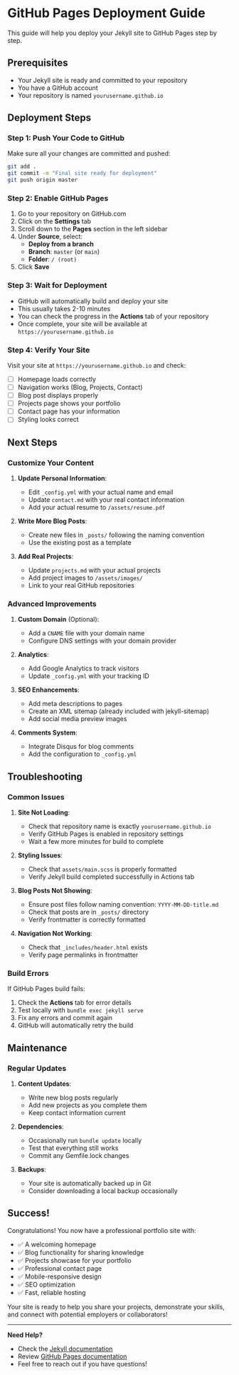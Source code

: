 # GitHub Pages Deployment Guide

This guide will help you deploy your Jekyll site to GitHub Pages step by step.

## Prerequisites

- Your Jekyll site is ready and committed to your repository
- You have a GitHub account
- Your repository is named `yourusername.github.io`

## Deployment Steps

### Step 1: Push Your Code to GitHub

Make sure all your changes are committed and pushed:

```bash
git add .
git commit -m "Final site ready for deployment"
git push origin master
```

### Step 2: Enable GitHub Pages

1. Go to your repository on GitHub.com
2. Click on the **Settings** tab
3. Scroll down to the **Pages** section in the left sidebar
4. Under **Source**, select:
   - **Deploy from a branch**
   - **Branch**: `master` (or `main`)
   - **Folder**: `/ (root)`
5. Click **Save**

### Step 3: Wait for Deployment

- GitHub will automatically build and deploy your site
- This usually takes 2-10 minutes
- You can check the progress in the **Actions** tab of your repository
- Once complete, your site will be available at `https://yourusername.github.io`

### Step 4: Verify Your Site

Visit your site at `https://yourusername.github.io` and check:
- [ ] Homepage loads correctly
- [ ] Navigation works (Blog, Projects, Contact)
- [ ] Blog post displays properly
- [ ] Projects page shows your portfolio
- [ ] Contact page has your information
- [ ] Styling looks correct

## Next Steps

### Customize Your Content

1. **Update Personal Information**:
   - Edit `_config.yml` with your actual name and email
   - Update `contact.md` with your real contact information
   - Add your actual resume to `/assets/resume.pdf`

2. **Write More Blog Posts**:
   - Create new files in `_posts/` following the naming convention
   - Use the existing post as a template

3. **Add Real Projects**:
   - Update `projects.md` with your actual projects
   - Add project images to `/assets/images/`
   - Link to your real GitHub repositories

### Advanced Improvements

1. **Custom Domain** (Optional):
   - Add a `CNAME` file with your domain name
   - Configure DNS settings with your domain provider

2. **Analytics**:
   - Add Google Analytics to track visitors
   - Update `_config.yml` with your tracking ID

3. **SEO Enhancements**:
   - Add meta descriptions to pages
   - Create an XML sitemap (already included with jekyll-sitemap)
   - Add social media preview images

4. **Comments System**:
   - Integrate Disqus for blog comments
   - Add the configuration to `_config.yml`

## Troubleshooting

### Common Issues

1. **Site Not Loading**:
   - Check that repository name is exactly `yourusername.github.io`
   - Verify GitHub Pages is enabled in repository settings
   - Wait a few more minutes for build to complete

2. **Styling Issues**:
   - Check that `assets/main.scss` is properly formatted
   - Verify Jekyll build completed successfully in Actions tab

3. **Blog Posts Not Showing**:
   - Ensure post files follow naming convention: `YYYY-MM-DD-title.md`
   - Check that posts are in `_posts/` directory
   - Verify frontmatter is correctly formatted

4. **Navigation Not Working**:
   - Check that `_includes/header.html` exists
   - Verify page permalinks in frontmatter

### Build Errors

If GitHub Pages build fails:
1. Check the **Actions** tab for error details
2. Test locally with `bundle exec jekyll serve`
3. Fix any errors and commit again
4. GitHub will automatically retry the build

## Maintenance

### Regular Updates

1. **Content Updates**:
   - Write new blog posts regularly
   - Add new projects as you complete them
   - Keep contact information current

2. **Dependencies**:
   - Occasionally run `bundle update` locally
   - Test that everything still works
   - Commit any Gemfile.lock changes

3. **Backups**:
   - Your site is automatically backed up in Git
   - Consider downloading a local backup occasionally

## Success!

Congratulations! You now have a professional portfolio site with:
- ✅ A welcoming homepage
- ✅ Blog functionality for sharing knowledge
- ✅ Projects showcase for your portfolio
- ✅ Professional contact page
- ✅ Mobile-responsive design
- ✅ SEO optimization
- ✅ Fast, reliable hosting

Your site is ready to help you share your projects, demonstrate your skills, and connect with potential employers or collaborators!

---

**Need Help?**
- Check the [Jekyll documentation](https://jekyllrb.com/docs/)
- Review [GitHub Pages documentation](https://docs.github.com/en/pages)
- Feel free to reach out if you have questions!
